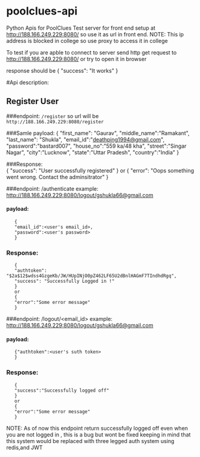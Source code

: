 # poolclues-api
Python Apis for PoolClues
Test server for front end setup at http://188.166.249.229:8080/
so use it as url in front end.
NOTE: This ip address is blocked in college so use proxy to access it in college

To test if you are apble to connect to server send http get request to http://188.166.249.229:8080/ or try to open it in browser

response should be 
       {
       "success": "It works"
       }

#Api description:
## Register User
###endpoint: `/register`
so url will be `http://188.166.249.229:8080/register`

###Samle payload: 
       {
        "first_name": "Gaurav",
       "middle_name":"Ramakant",
       "last_name": "Shukla",
       "email_id":"deathping1994@gmail.com",
       "password":"bastard007",
       "house_no":"559 ka/48 kha",
       "street":"Singar Nagar",
       "city":"Lucknow",
       "state":"Uttar Pradesh",
       "country":"India"
       }

###Response:  
      {
         "success": "User successfully registered"
     }
or 
     {
     "error": "Oops something went wrong. Contact the adminsitrator"
     }

###endpoint: /authenticate
example: http://188.166.249.229:8080/logout/gshukla66@gmail.com

#### payload: 
       {
       "email_id":<user's email_id>,
       "password":<user's password>
       }
### Response:
       {
       "authtoken": "$2a$12$wdss4GzgeKb/JW/HUpINjO0pZ462LF65U2dBnlHAGmF7TIndhdRgq",
       "success": "Successfully Logged in !"
       }
       or
       {
       "error":"Some error message"
       }


###endpoint: /logout/<email_id>
example: http://188.166.249.229:8080/logout/gshukla66@gmail.com

#### payload: 
       {"authtoken":<user's suth token>
       }
### Response:
       {
       "success":"Successfully logged off"
       }
       or
       {
       "error":"Some error message"
       }
NOTE: As of now this endpoint return successfully logged off even when you are not logged in , this is a bug but wont be fixed keeping in mind that this system would be replaced with three legged auth system using redis,and JWT

     
